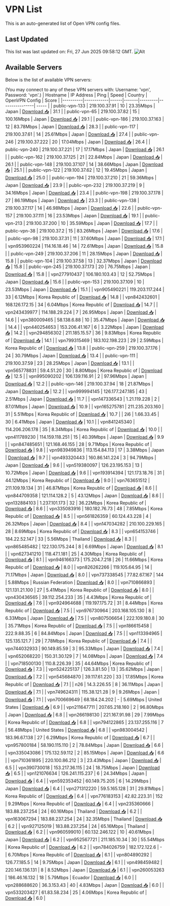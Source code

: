 # VPN List

This is an auto-generated list of Open VPN config files.

## Last Updated

This list was last updated on: Fri, 27 Jun 2025 09:58:12 GMT.
![Alt](https://repobeats.axiom.co/api/embed/186b98318ef1479477931607c1ad7d823f12451f.svg "Repobeats analytics image")

## Available Servers

Below is the list of available VPN servers:

(You may connect to any of these VPN servers with: Username: 'vpn', Password: 'vpn'.)
| Hostname | IP Address | Ping | Speed | Country | OpenVPN Config | Score |
|----------|------------|------|-------|---------|----------------| ----- |
| public-vpn-133 | 219.100.37.91 | 10 | 23.35Mbps | Japan | [Download 📥](./configs/server_0_JP.ovpn) | 31.1 |
| public-vpn-65 | 219.100.37.82 | 15 | 100.16Mbps | Japan | [Download 📥](./configs/server_1_JP.ovpn) | 29.1 |
| public-vpn-186 | 219.100.37.163 | 12 | 83.78Mbps | Japan | [Download 📥](./configs/server_2_JP.ovpn) | 28.3 |
| public-vpn-117 | 219.100.37.61 | 14 | 25.61Mbps | Japan | [Download 📥](./configs/server_3_JP.ovpn) | 27.4 |
| public-vpn-246 | 219.100.37.222 | 20 | 17.04Mbps | Japan | [Download 📥](./configs/server_4_JP.ovpn) | 26.4 |
| public-vpn-240 | 219.100.37.221 | 17 | 17.17Mbps | Japan | [Download 📥](./configs/server_5_JP.ovpn) | 26.1 |
| public-vpn-162 | 219.100.37.125 | 21 | 22.84Mbps | Japan | [Download 📥](./configs/server_6_JP.ovpn) | 26.1 |
| public-vpn-148 | 219.100.37.107 | 14 | 38.66Mbps | Japan | [Download 📥](./configs/server_7_JP.ovpn) | 25.1 |
| public-vpn-122 | 219.100.37.62 | 12 | 19.45Mbps | Japan | [Download 📥](./configs/server_8_JP.ovpn) | 25.0 |
| public-vpn-194 | 219.100.37.210 | 21 | 59.36Mbps | Japan | [Download 📥](./configs/server_9_JP.ovpn) | 23.9 |
| public-vpn-232 | 219.100.37.219 | 9 | 34.16Mbps | Japan | [Download 📥](./configs/server_10_JP.ovpn) | 23.4 |
| public-vpn-198 | 219.100.37.178 | 27 | 86.19Mbps | Japan | [Download 📥](./configs/server_11_JP.ovpn) | 23.3 |
| public-vpn-138 | 219.100.37.117 | 14 | 46.98Mbps | Japan | [Download 📥](./configs/server_12_JP.ovpn) | 22.6 |
| public-vpn-157 | 219.100.37.111 | 16 | 23.53Mbps | Japan | [Download 📥](./configs/server_13_JP.ovpn) | 19.1 |
| public-vpn-213 | 219.100.37.200 | 10 | 35.59Mbps | Japan | [Download 📥](./configs/server_14_JP.ovpn) | 17.7 |
| public-vpn-38 | 219.100.37.2 | 15 | 83.26Mbps | Japan | [Download 📥](./configs/server_15_JP.ovpn) | 17.6 |
| public-vpn-98 | 219.100.37.31 | 11 | 37.60Mbps | Japan | [Download 📥](./configs/server_16_JP.ovpn) | 17.1 |
| vpn953960224 | 114.16.18.46 | 14 | 72.61Mbps | Japan | [Download 📥](./configs/server_17_JP.ovpn) | 15.8 |
| public-vpn-249 | 219.100.37.206 | 11 | 28.15Mbps | Japan | [Download 📥](./configs/server_18_JP.ovpn) | 15.8 |
| public-vpn-104 | 219.100.37.58 | 13 | 32.37Mbps | Japan | [Download 📥](./configs/server_19_JP.ovpn) | 15.8 |
| public-vpn-245 | 219.100.37.173 | 20 | 76.75Mbps | Japan | [Download 📥](./configs/server_20_JP.ovpn) | 15.8 |
| vpn277910437 | 106.180.103.43 | 12 | 52.75Mbps | Japan | [Download 📥](./configs/server_21_JP.ovpn) | 15.6 |
| public-vpn-153 | 219.100.37.109 | 10 | 23.53Mbps | Japan | [Download 📥](./configs/server_22_JP.ovpn) | 15.1 |
| vpn905490221 | 119.203.117.244 | 33 | 6.12Mbps | Korea Republic of | [Download 📥](./configs/server_23_KR.ovpn) | 14.8 |
| vpn842432601 | 168.126.172.15 | 34 | 6.04Mbps | Korea Republic of | [Download 📥](./configs/server_24_KR.ovpn) | 14.7 |
| vpn243439977 | 114.188.29.224 | 7 | 26.95Mbps | Japan | [Download 📥](./configs/server_25_JP.ovpn) | 14.6 |
| vpn380009465 | 58.138.6.88 | 10 | 35.47Mbps | Japan | [Download 📥](./configs/server_26_JP.ovpn) | 14.4 |
| vpn440254653 | 153.206.41.167 | 6 | 3.22Mbps | Japan | [Download 📥](./configs/server_27_JP.ovpn) | 14.2 |
| vpn294856302 | 211.185.15.57 | 36 | 9.83Mbps | Korea Republic of | [Download 📥](./configs/server_28_KR.ovpn) | 14.1 |
| vpn799315469 | 183.102.198.223 | 29 | 2.59Mbps | Korea Republic of | [Download 📥](./configs/server_29_KR.ovpn) | 13.8 |
| public-vpn-259 | 219.100.37.176 | 24 | 30.79Mbps | Japan | [Download 📥](./configs/server_30_JP.ovpn) | 13.4 |
| public-vpn-111 | 219.100.37.59 | 23 | 28.25Mbps | Japan | [Download 📥](./configs/server_31_JP.ovpn) | 13.1 |
| vpn565778831 | 59.4.51.20 | 30 | 8.80Mbps | Korea Republic of | [Download 📥](./configs/server_32_KR.ovpn) | 12.5 |
| vpn995090202 | 106.139.116.91 | 2 | 97.96Mbps | Japan | [Download 📥](./configs/server_33_JP.ovpn) | 12.2 |
| public-vpn-146 | 219.100.37.94 | 18 | 21.87Mbps | Japan | [Download 📥](./configs/server_34_JP.ovpn) | 12.2 |
| vpn999994145 | 126.177.247.185 | 43 | 2.51Mbps | Japan | [Download 📥](./configs/server_35_JP.ovpn) | 11.7 |
| vpn147336543 | 1.21.119.228 | 2 | 87.01Mbps | Japan | [Download 📥](./configs/server_36_JP.ovpn) | 10.9 |
| vpn165275781 | 211.235.203.160 | 31 | 5.51Mbps | Korea Republic of | [Download 📥](./configs/server_37_KR.ovpn) | 10.7 |
| 2i6 | 1.66.33.45 | 30 | 6.41Mbps | Japan | [Download 📥](./configs/server_38_JP.ovpn) | 10.1 |
| vpn841245340 | 114.206.206.178 | 35 | 8.34Mbps | Korea Republic of | [Download 📥](./configs/server_39_KR.ovpn) | 10.0 |
| vpn411789230 | 114.159.118.251 | 15 | 40.39Mbps | Japan | [Download 📥](./configs/server_40_JP.ovpn) | 9.9 |
| vpn847485651 | 121.168.46.155 | 28 | 9.71Mbps | Korea Republic of | [Download 📥](./configs/server_41_KR.ovpn) | 9.8 |
| vpn983949836 | 113.154.84.113 | 17 | 3.38Mbps | Japan | [Download 📥](./configs/server_42_JP.ovpn) | 9.7 |
| vpn493320443 | 160.86.141.224 | 3 | 94.79Mbps | Japan | [Download 📥](./configs/server_43_JP.ovpn) | 9.6 |
| vpn519380097 | 126.23.195.153 | 13 | 10.72Mbps | Japan | [Download 📥](./configs/server_44_JP.ovpn) | 9.6 |
| vpn193914394 | 121.173.18.76 | 31 | 44.12Mbps | Korea Republic of | [Download 📥](./configs/server_45_KR.ovpn) | 9.0 |
| vpn763651512 | 211.109.19.134 | 31 | 46.87Mbps | Korea Republic of | [Download 📥](./configs/server_46_KR.ovpn) | 8.6 |
| vpn844709358 | 121.114.128.2 | 5 | 43.12Mbps | Japan | [Download 📥](./configs/server_47_JP.ovpn) | 8.6 |
| vpn132884103 | 1.237.101.173 | 32 | 36.22Mbps | Korea Republic of | [Download 📥](./configs/server_48_KR.ovpn) | 8.6 |
| vpn335083916 | 180.182.76.73 | 48 | 7.85Mbps | Korea Republic of | [Download 📥](./configs/server_49_KR.ovpn) | 8.5 |
| vpn561826359 | 60.124.43.228 | 4 | 26.32Mbps | Japan | [Download 📥](./configs/server_50_JP.ovpn) | 8.4 |
| vpn147034282 | 210.100.229.165 | 28 | 8.69Mbps | Korea Republic of | [Download 📥](./configs/server_51_KR.ovpn) | 8.3 |
| vpn654153746 | 184.22.52.147 | 33 | 5.56Mbps | Thailand | [Download 📥](./configs/server_52_TH.ovpn) | 8.3 |
| vpn865485482 | 122.130.175.244 | 8 | 6.69Mbps | Japan | [Download 📥](./configs/server_53_JP.ovpn) | 8.1 |
| vpn627341210 | 118.47.1.181 | 25 | 4.30Mbps | Korea Republic of | [Download 📥](./configs/server_54_KR.ovpn) | 8.1 |
| vpn946166373 | 175.204.7.218 | 26 | 11.66Mbps | Korea Republic of | [Download 📥](./configs/server_55_KR.ovpn) | 8.0 |
| vpn826262266 | 119.105.64.95 | 14 | 71.17Mbps | Japan | [Download 📥](./configs/server_56_JP.ovpn) | 8.0 |
| vpn737338545 | 77.82.67.167 | 144 | 5.88Mbps | Russian Federation | [Download 📥](./configs/server_57_RU.ovpn) | 8.0 |
| vpn710866893 | 121.131.21.100 | 27 | 5.41Mbps | Korea Republic of | [Download 📥](./configs/server_58_KR.ovpn) | 8.0 |
| vpn430436565 | 39.112.254.233 | 35 | 4.43Mbps | Korea Republic of | [Download 📥](./configs/server_59_KR.ovpn) | 7.6 |
| vpn924964688 | 119.197.175.72 | 31 | 8.44Mbps | Korea Republic of | [Download 📥](./configs/server_60_KR.ovpn) | 7.5 |
| vpn976730964 | 203.168.105.130 | 8 | 6.33Mbps | Japan | [Download 📥](./configs/server_61_JP.ovpn) | 7.5 |
| vpn807506654 | 222.109.180.8 | 30 | 35.71Mbps | Korea Republic of | [Download 📥](./configs/server_62_KR.ovpn) | 7.5 |
| vpn186615458 | 222.9.88.35 | 6 | 84.84Mbps | Japan | [Download 📥](./configs/server_63_JP.ovpn) | 7.5 |
| vpn113394965 | 125.135.121.7 | 29 | 7.78Mbps | Korea Republic of | [Download 📥](./configs/server_64_KR.ovpn) | 7.4 |
| vpn744032933 | 90.149.85.59 | 3 | 95.33Mbps | Japan | [Download 📥](./configs/server_65_JP.ovpn) | 7.4 |
| vpn652068220 | 150.31.30.129 | 7 | 14.08Mbps | Japan | [Download 📥](./configs/server_66_JP.ovpn) | 7.4 |
| vpn718500130 | 110.8.226.39 | 35 | 44.64Mbps | Korea Republic of | [Download 📥](./configs/server_67_KR.ovpn) | 7.3 |
| vpn524225137 | 126.3.81.50 | 13 | 35.62Mbps | Japan | [Download 📥](./configs/server_68_JP.ovpn) | 7.2 |
| vpn545684870 | 39.117.61.220 | 33 | 17.85Mbps | Korea Republic of | [Download 📥](./configs/server_69_KR.ovpn) | 7.1 |
| n26 | 14.3.226.55 | 8 | 36.11Mbps | Japan | [Download 📥](./configs/server_70_JP.ovpn) | 7.1 |
| vpn749624311 | 115.38.121.28 | 9 | 9.26Mbps | Japan | [Download 📥](./configs/server_71_JP.ovpn) | 7.1 |
| vpn700669649 | 68.184.24.202 | - | 5.69Mbps | United States | [Download 📥](./configs/server_72_US.ovpn) | 6.9 |
| vpn211647711 | 207.65.218.160 | 2 | 96.80Mbps | Japan | [Download 📥](./configs/server_73_JP.ovpn) | 6.8 |
| vpn266198130 | 221.167.91.98 | 29 | 7.99Mbps | Korea Republic of | [Download 📥](./configs/server_74_KR.ovpn) | 6.8 |
| vpn794122865 | 23.137.255.116 | 7 | 56.48Mbps | United States | [Download 📥](./configs/server_75_US.ovpn) | 6.8 |
| vpn983004542 | 183.96.67.138 | 27 | 6.29Mbps | Korea Republic of | [Download 📥](./configs/server_76_KR.ovpn) | 6.7 |
| vpn957800184 | 58.190.115.110 | 2 | 78.84Mbps | Japan | [Download 📥](./configs/server_77_JP.ovpn) | 6.6 |
| vpn335043086 | 175.132.59.112 | 2 | 85.15Mbps | Japan | [Download 📥](./configs/server_78_JP.ovpn) | 6.6 |
| vpn710361895 | 220.100.86.212 | 3 | 23.43Mbps | Japan | [Download 📥](./configs/server_79_JP.ovpn) | 6.5 |
| vpn390730018 | 153.217.36.115 | 24 | 18.75Mbps | Japan | [Download 📥](./configs/server_80_JP.ovpn) | 6.5 |
| vpn121076634 | 126.241.115.237 | 6 | 24.34Mbps | Japan | [Download 📥](./configs/server_81_JP.ovpn) | 6.4 |
| vpn592353452 | 60.149.75.205 | 6 | 14.29Mbps | Japan | [Download 📥](./configs/server_82_JP.ovpn) | 6.4 |
| vpn271312220 | 59.5.165.128 | 31 | 29.81Mbps | Korea Republic of | [Download 📥](./configs/server_83_KR.ovpn) | 6.4 |
| vpn776183153 | 42.82.223.31 | 152 | 9.29Mbps | Korea Republic of | [Download 📥](./configs/server_84_KR.ovpn) | 6.4 |
| vpn235360666 | 183.88.237.254 | 24 | 60.16Mbps | Thailand | [Download 📥](./configs/server_85_TH.ovpn) | 6.2 |
| vpn163067294 | 183.88.237.254 | 24 | 32.35Mbps | Thailand | [Download 📥](./configs/server_86_TH.ovpn) | 6.2 |
| vpn927125019 | 183.88.237.254 | 24 | 65.16Mbps | Thailand | [Download 📥](./configs/server_87_TH.ovpn) | 6.2 |
| vpn960599010 | 60.132.246.122 | 10 | 40.61Mbps | Japan | [Download 📥](./configs/server_88_JP.ovpn) | 6.2 |
| vpn952567721 | 211.185.10.34 | 30 | 55.54Mbps | Korea Republic of | [Download 📥](./configs/server_89_KR.ovpn) | 6.2 |
| vpn784026759 | 182.172.122.6 | - | 6.70Mbps | Korea Republic of | [Download 📥](./configs/server_90_KR.ovpn) | 6.1 |
| vpn804890292 | 126.77.185.5 | 14 | 9.75Mbps | Japan | [Download 📥](./configs/server_91_JP.ovpn) | 6.1 |
| vpn498459482 | 220.146.136.131 | 8 | 8.52Mbps | Japan | [Download 📥](./configs/server_92_JP.ovpn) | 6.1 |
| vpn260053263 | 186.46.16.132 | 18 | 5.79Mbps | Ecuador | [Download 📥](./configs/server_93_EC.ovpn) | 6.0 |
| vpn288688620 | 36.3.153.43 | 40 | 4.83Mbps | Japan | [Download 📥](./configs/server_94_JP.ovpn) | 6.0 |
| vpn533203427 | 61.83.58.234 | 25 | 4.06Mbps | Korea Republic of | [Download 📥](./configs/server_95_KR.ovpn) | 6.0 |
